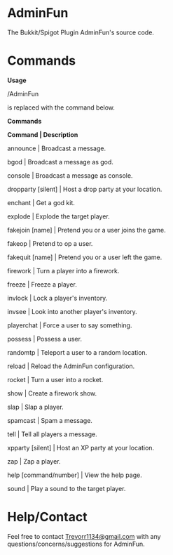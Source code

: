 # AdminFun
The Bukkit/Spigot Plugin AdminFun's source code.


# Commands

**Usage**

/AdminFun <Command>

<Command> is replaced with the command below.

**Commands**


**Command | Description**

announce <message> | Broadcast a message.

bgod <message> | Broadcast a message as god.

console <message> | Broadcast a message as console.

dropparty <startTime> [silent] | Host a drop party at your location.

enchant | Get a god kit.

explode <target> | Explode the target player.

fakejoin [name] | Pretend you or a user joins the game.

fakeop <target> | Pretend to op a user.

fakequit [name] | Pretend you or a user left the game.

firework <target> | Turn a player into a firework.

freeze <target> | Freeze a player.

invlock <target> | Lock a player's inventory.

invsee <target> | Look into another player's inventory.

playerchat <target> <message> | Force a user to say something.

possess <target> | Possess a user.

randomtp <target> | Teleport a user to a random location.

reload | Reload the AdminFun configuration.

rocket <target> | Turn a user into a rocket.

show | Create a firework show.

slap <target> | Slap a player.

spamcast <message> | Spam a message.

tell <identity> <message> | Tell all players a message.

xpparty <startTime> [silent] | Host an XP party at your location.

zap <target> | Zap a player.

help [command/number] | View the help page.

sound <target> <sound> | Play a sound to the target player.

# Help/Contact
Feel free to contact Trevorr1134@gmail.com with any questions/concerns/suggestions for AdminFun.

